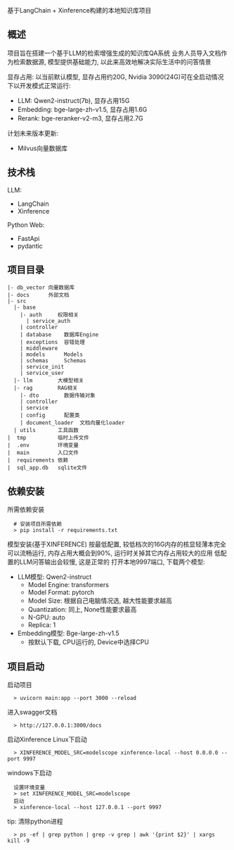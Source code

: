 基于LangChain + Xinference构建的本地知识库项目

## 概述
项目旨在搭建一个基于LLM的检索增强生成的知识库QA系统
业务人员导入文档作为检索数据源, 模型提供基础能力, 以此来高效地解决实际生活中的问答情景

显存占用:
以当前默认模型, 显存占用约20G, Nvidia 3090(24G)可在全启动情况下以开发模式正常运行:
- LLM:       Qwen2-instruct(7b), 显存占用15G
- Embedding: bge-large-zh-v1.5, 显存占用1.6G
- Rerank:    bge-reranker-v2-m3, 显存占用2.7G

计划未来版本更新:
- Milvus向量数据库

## 技术栈
LLM:
- LangChain
- Xinference

Python Web:
- FastApi
- pydantic

## 项目目录
```
|- db_vector 向量数据库
|- docs      外部文档
|- src
  |- base
    |- auth     权限相关
      | service_auth
    | controller
    | database    数据库Engine
    | exceptions  容错处理
    | middleware
    | models      Models
    | schemas     Schemas
    | service_init
    | service_user
  |- llm        大模型相关
  |- rag        RAG相关
    |- dto        数据传输对象
    | controller
    | service
    | config      配置类
    | document_loader  文档向量化loader
  | utils       工具函数
|  tmp          临时上传文件
|  .env         环境变量
|  main         入口文件
|  requirements 依赖
|  sql_app.db   sqlite文件
```
## 依赖安装
所需依赖安装
```
  # 安装项目所需依赖
  > pip install -r requirements.txt
```

模型安装(基于XINFERENCE)
按最低配置, 较低档次的16G内存的核显轻薄本完全可以流畅运行, 内存占用大概会到90%, 运行时关掉其它内存占用较大的应用
低配置的LLM问答输出会较慢, 这是正常的
打开本地9997端口, 下载两个模型:
   - LLM模型: Qwen2-instruct
     - Model Engine: transformers
     - Model Format: pytorch
     - Model Size: 根据自己电脑情况选, 越大性能要求越高
     - Quantization: 同上, None性能要求最高
     - N-GPU: auto
     - Replica: 1
   - Embedding模型: Bge-large-zh-v1.5
     - 按默认下载, CPU运行的, Device中选择CPU

## 项目启动
启动项目
```
  > uvicorn main:app --port 3000 --reload
```

进入swagger文档
```
  > http://127.0.0.1:3000/docs
```

启动Xinference
Linux下启动
```
  > XINFERENCE_MODEL_SRC=modelscope xinference-local --host 0.0.0.0 --port 9997
```
windows下启动
```
  设置环境变量
  > set XINFERENCE_MODEL_SRC=modelscope
  启动
  > xinference-local --host 127.0.0.1 --port 9997
```

tip: 清除python进程
```
  > ps -ef | grep python | grep -v grep | awk '{print $2}' | xargs kill -9
```